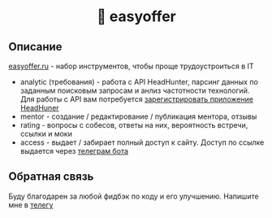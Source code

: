 <h1 align="center"> 👾 easyoffer </h1>

## Описание
[easyoffer.ru](https://easyoffer.ru) - набор инструментов, чтобы проще трудоустроиться в IT
- analytic (требования) - работа с API HeadHunter, парсинг данных по заданным поисковым запросам и анлиз частотности технологий. Для работы с API вам потребуется [зарегистрировать приложение HeadHuner](https://dev.hh.ru/)
- mentor - создание / редактирование / публикация ментора, отзывы
- rating - вопросы с собесов, ответы на них, вероятность встречи, ссылки и моки
- access - выдает / забирает полный доступ к сайту. Доступ по ссылке выдается через [телеграм бота](https://easyoffer.ru)


## Обратная связь
Буду благодарен за любой фидбэк по коду и его улучшению. Напишите мне в [телегу](https://t.me/kivaiko)